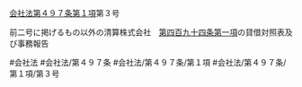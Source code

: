 [会社法第４９７条第１項](会社法＿＿＿＿第４９７条第１項)第３号

前二号に掲げるもの以外の清算株式会社　[第四百九十四条第一項](会社法＿＿＿＿第４９４条第１項)の貸借対照表及び事務報告


#会社法
#会社法/第４９７条
#会社法/第４９７条/第１項
#会社法/第４９７条/第１項/第３号
